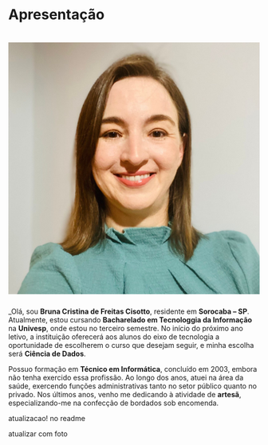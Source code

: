 # Apresentação

![Foto Pessoal](img/fotoreadme.jpg)
=======
_Olá, sou **Bruna Cristina de Freitas Cisotto**, residente em **Sorocaba – SP**. Atualmente, estou cursando **Bacharelado em Tecnologgia da Informação** na **Univesp**, onde estou no terceiro semestre. No início do próximo ano letivo, a instituição oferecerá aos alunos do eixo de tecnologia a oportunidade de escolherem o curso que desejam seguir, e minha escolha será **Ciência de Dados**.

Possuo formação em **Técnico em Informática**, concluído em 2003, embora não tenha exercido essa profissão. Ao longo dos anos, atuei na área da saúde, exercendo funções administrativas tanto no setor público quanto no privado. Nos últimos anos, venho me dedicando à atividade de **artesã**, especializando-me na confecção de bordados sob encomenda. 

atualizacao! no readme

atualizar com foto


